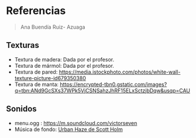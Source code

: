 # Referencias

> Ana Buendía Ruiz- Azuaga

## Texturas

- Textura de madera: Dada por el profesor.
- Textura de mármol: Dada por el profesor.
- Textura de pared: https://media.istockphoto.com/photos/white-wall-texture-picture-id679350380
- Textura de manta: https://encrypted-tbn0.gstatic.com/images?q=tbn:ANd9GcSXs37WPk5VjCSNSahzJhRF15ELxSctzjbDqw&usqp=CAU

## Sonidos

- menu.ogg : https://m.soundcloud.com/victorseven
- Música de fondo: [Urban Haze de Scott Holm](https://freemusicarchive.org/music/Scott_Holmes#contact-artist)

